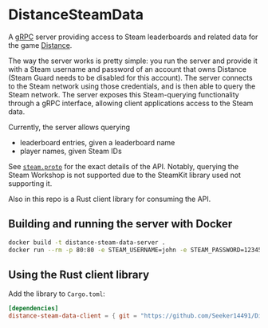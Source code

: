 # DistanceSteamData

A [gRPC](https://grpc.io/) server providing access to Steam leaderboards and related data for the game [Distance](http://survivethedistance.com/).

The way the server works is pretty simple: you run the server and provide it with a Steam username and password of an account that owns Distance (Steam Guard needs to be disabled for this account). The server connects to the Steam network using those credentials, and is then able to query the Steam network. The server exposes this Steam-querying functionality through a gRPC interface, allowing client applications access to the Steam data.

Currently, the server allows querying

- leaderboard entries, given a leaderboard name
- player names, given Steam IDs

See [`steam.proto`](./DistanceSteamDataServer/Protos/steam.proto) for the exact details of the API. Notably, querying the Steam Workshop is not supported due to the SteamKit library used not supporting it.

Also in this repo is a Rust client library for consuming the API.

## Building and running the server with Docker

```bash
docker build -t distance-steam-data-server .
docker run --rm -p 80:80 -e STEAM_USERNAME=john -e STEAM_PASSWORD=12345 distance-steam-data-server
```

## Using the Rust client library

Add the library to `Cargo.toml`:

```toml
[dependencies]
distance-steam-data-client = { git = "https://github.com/Seeker14491/DistanceSteamDataServer.git" }
```
